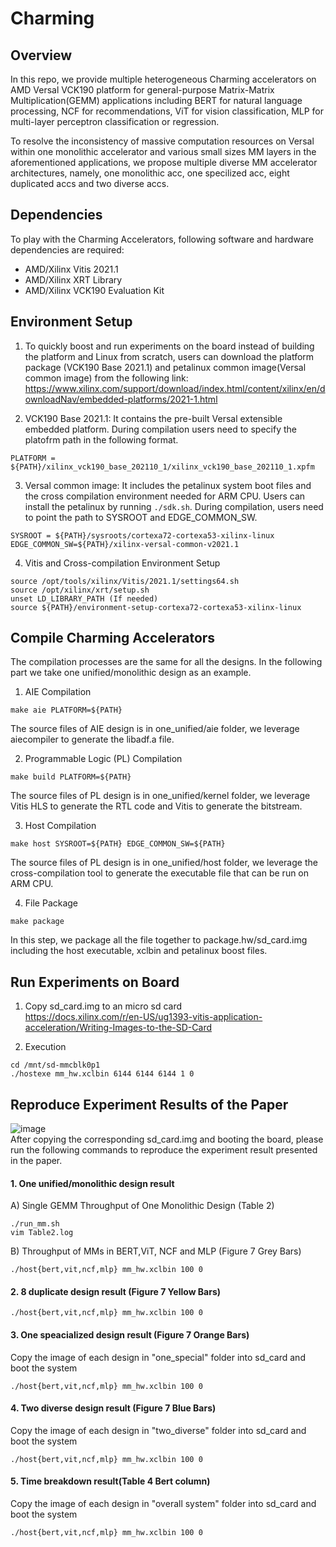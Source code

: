 # Charming 

## Overview
In this repo, we provide multiple heterogeneous Charming accelerators on AMD Versal VCK190 platform for general-purpose Matrix-Matrix Multiplication(GEMM) applications including BERT for natural language processing, NCF for recommendations, ViT for vision classification, MLP for multi-layer perceptron classification or regression.

To resolve the inconsistency of massive computation resources on Versal within one monolithic accelerator and various small sizes MM layers in the aforementioned applications, we propose multiple diverse MM accelerator architectures, namely, one monolithic acc, one specilized acc, eight duplicated accs and two diverse accs.

## Dependencies 
To play with the Charming Accelerators, following software and hardware dependencies are required:
+ AMD/Xilinx Vitis 2021.1
+ AMD/Xilinx XRT Library
+ AMD/Xilinx VCK190 Evaluation Kit

## Environment Setup
1. To quickly boost and run experiments on the board instead of building the platform and Linux from scratch, users can download the platform package (VCK190 Base 2021.1) and petalinux common image(Versal common image) from the following link:<br/>
https://www.xilinx.com/support/download/index.html/content/xilinx/en/downloadNav/embedded-platforms/2021-1.html

2. VCK190 Base 2021.1: It contains the pre-built Versal extensible embedded platform. During compilation users need to specify the platofrm path in the following format.<br/> 
```
PLATFORM = ${PATH}/xilinx_vck190_base_202110_1/xilinx_vck190_base_202110_1.xpfm
```

3. Versal common image: It includes the petalinux system boot files and the cross compilation environment needed for ARM CPU. Users can install the petalinux by running ``./sdk.sh``. During compilation, users need to point the path to SYSROOT and EDGE_COMMON_SW.<br/>
```
SYSROOT = ${PATH}/sysroots/cortexa72-cortexa53-xilinx-linux
EDGE_COMMON_SW=${PATH}/xilinx-versal-common-v2021.1
```

4. Vitis and Cross-compilation Environment Setup<br/>
```
source /opt/tools/xilinx/Vitis/2021.1/settings64.sh
source /opt/xilinx/xrt/setup.sh
unset LD_LIBRARY_PATH (If needed)
source ${PATH}/environment-setup-cortexa72-cortexa53-xilinx-linux
```
## Compile Charming Accelerators<br/>
The compilation processes are the same for all the designs. In the following part we take one unified/monolithic design as an example.<br/>
1. AIE Compilation<br/>
```
make aie PLATFORM=${PATH} 
```
The source files of AIE design is in one_unified/aie folder, we leverage aiecompiler to generate the libadf.a file. <br/>

2. Programmable Logic (PL) Compilation<br/>
```
make build PLATFORM=${PATH} 
```
The source files of PL design is in one_unified/kernel folder, we leverage Vitis HLS to generate the RTL code and Vitis to generate the bitstream. <br/>

3. Host Compilation<br/>
```
make host SYSROOT=${PATH} EDGE_COMMON_SW=${PATH}
```
The source files of PL design is in one_unified/host folder, we leverage the cross-compilation tool to generate the executable file that can be run on ARM CPU.<br/>

4. File Package<br/>
```
make package
```
In this step, we package all the file together to package.hw/sd_card.img including the host executable, xclbin and petalinux boost files.<br/>

## Run Experiments on Board<br/>
1. Copy sd_card.img to an micro sd card<br/>
https://docs.xilinx.com/r/en-US/ug1393-vitis-application-acceleration/Writing-Images-to-the-SD-Card

2. Execution<br/>
```
cd /mnt/sd-mmcblk0p1
./hostexe mm_hw.xclbin 6144 6144 6144 1 0
```
## Reproduce Experiment Results of the Paper<br/>
![image](https://user-images.githubusercontent.com/77606152/197424370-bc03e3f3-cc04-4876-85ec-a59a006b7319.png)<br/>
After copying the corresponding sd_card.img and booting the board, please run the following commands to reproduce the experiment result presented in the paper. <br/>

#### 1. One unified/monolithic design result<br/>
A) Single GEMM Throughput of One Monolithic Design (Table 2)<br/>
```
./run_mm.sh
vim Table2.log
```

B) Throughput of MMs in BERT,ViT, NCF and MLP (Figure 7 Grey Bars)<br/>
```
./host{bert,vit,ncf,mlp} mm_hw.xclbin 100 0
```

#### 2. 8 duplicate design result (Figure 7 Yellow Bars)<br/>
```
./host{bert,vit,ncf,mlp} mm_hw.xclbin 100 0
```

#### 3. One speacialized design result (Figure 7 Orange Bars)<br/>
Copy the image of each design in "one_special" folder into sd_card and boot the system<br/>
```
./host{bert,vit,ncf,mlp} mm_hw.xclbin 100 0
```

#### 4. Two diverse design result (Figure 7 Blue Bars)<br/>
Copy the image of each design in "two_diverse" folder into sd_card and boot the system<br/>
```
./host{bert,vit,ncf,mlp} mm_hw.xclbin 100 0
```

#### 5. Time breakdown result(Table 4 Bert column)<br/>
Copy the image of each design in "overall system" folder into sd_card and boot the system<br/>
```
./host{bert,vit,ncf,mlp} mm_hw.xclbin 100 0
```

